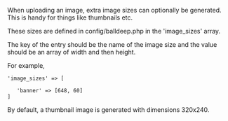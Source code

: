 When uploading an image, extra image sizes can optionally be generated. This is handy for things like thumbnails etc.

These sizes are defined in config/balldeep.php in the 'image_sizes' array.

The key of the entry should be the name of the image size and the value should be an array of width and then height.

For example,

```
'image_sizes' => [

   'banner' => [648, 60]
]
```

By default, a thumbnail image is generated with dimensions 320x240.
